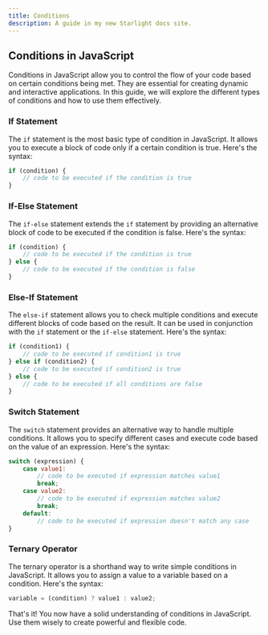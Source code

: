 ```yaml
---
title: Conditions
description: A guide in my new Starlight docs site.
---
```

## Conditions in JavaScript

Conditions in JavaScript allow you to control the flow of your code based on certain conditions being met. They are essential for creating dynamic and interactive applications. In this guide, we will explore the different types of conditions and how to use them effectively.

### If Statement

The `if` statement is the most basic type of condition in JavaScript. It allows you to execute a block of code only if a certain condition is true. Here's the syntax:

```javascript
if (condition) {
    // code to be executed if the condition is true
}
```

### If-Else Statement

The `if-else` statement extends the `if` statement by providing an alternative block of code to be executed if the condition is false. Here's the syntax:

```javascript
if (condition) {
    // code to be executed if the condition is true
} else {
    // code to be executed if the condition is false
}
```

### Else-If Statement

The `else-if` statement allows you to check multiple conditions and execute different blocks of code based on the result. It can be used in conjunction with the `if` statement or the `if-else` statement. Here's the syntax:

```javascript
if (condition1) {
    // code to be executed if condition1 is true
} else if (condition2) {
    // code to be executed if condition2 is true
} else {
    // code to be executed if all conditions are false
}
```

### Switch Statement

The `switch` statement provides an alternative way to handle multiple conditions. It allows you to specify different cases and execute code based on the value of an expression. Here's the syntax:

```javascript
switch (expression) {
    case value1:
        // code to be executed if expression matches value1
        break;
    case value2:
        // code to be executed if expression matches value2
        break;
    default:
        // code to be executed if expression doesn't match any case
}
```

### Ternary Operator

The ternary operator is a shorthand way to write simple conditions in JavaScript. It allows you to assign a value to a variable based on a condition. Here's the syntax:

```javascript
variable = (condition) ? value1 : value2;
```

That's it! You now have a solid understanding of conditions in JavaScript. Use them wisely to create powerful and flexible code.

